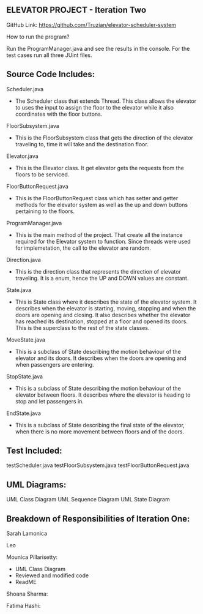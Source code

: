 ELEVATOR PROJECT - Iteration Two
--------------------------------
GitHub Link: https://github.com/Truzian/elevator-scheduler-system

How to run the program?

Run the ProgramManager.java and see the results in the console. For the test cases run all three
JUint files.

Source Code Includes:
---------------------
Scheduler.java
- The Scheduler class that extends Thread. This class allows the elevator to uses the input to assign the floor to the elevator while it also coordinates with the floor buttons.

FloorSubsystem.java
- This is the FloorSubsystem class that gets the direction of the elevator traveling to, time it will take and the destination floor.

Elevator.java
- This is the Elevator class. It get elevator gets the requests from the floors to be serviced.

FloorButtonRequest.java
- This is the FloorButtonRequest class which has setter and getter methods for the elevator  system as well as the up and down buttons pertaining to the floors.
 
ProgramManager.java
- This is the main method of the project. That create all the instance required for the Elevator system to function. Since threads were used for implemetation, the call to the elevator are random. 

Direction.java
- This is the direction class that represents the direction of elevator traveling. It is a enum, hence the UP and DOWN values are constant.

State.java
- This is State class where it describes the state of the elevator system. It describes when the elevator is starting, moving, stopping and when the doors are opening and closing. It also describes whether the elevator has reached its destination, stopped at a floor and opened its doors. This is the superclass to the rest of the state classes. 

MoveState.java
- This is a subclass of State describing the motion behaviour of the elevator and its doors. It describes when the doors are opening and when passengers are entering. 

StopState.java
- This is a subclass of State describing the motion behaviour of the elevator between floors. It describes where the elevator is heading to stop and let passengers in.

EndState.java
- This is a subclass of State describing the final state of the elevator, when there is no more movement between floors and of the doors. 

Test Included:
--------------
testScheduler.java
testFloorSubsystem.java
testFloorButtonRequest.java

UML Diagrams:
--------------
UML Class Diagram
UML Sequence Diagram
UML State Diagram

Breakdown of Responsibilities of Iteration One:
-----------------------------------------------
Sarah Lamonica

Leo

Mounica Pillarisetty:
- UML Class Diagram 
- Reviewed and modified code
- ReadME

Shoana Sharma:

Fatima Hashi:
